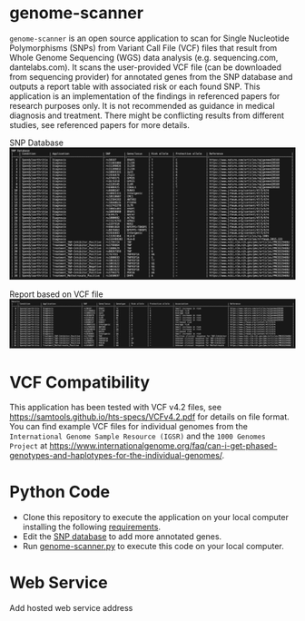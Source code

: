 # genome-scanner

`genome-scanner` is an open source application to scan for Single Nucleotide Polymorphisms (SNPs) from Variant Call File (VCF) files that result from Whole Genome Sequencing (WGS) data analysis (e.g. sequencing.com, dantelabs.com).
It scans the user-provided VCF file (can be downloaded from sequencing provider) for annotated genes from the SNP database and outputs a report table with associated risk or each found SNP.
This application is an implementation of the findings in referenced papers for research purposes only. It is not recommended as guidance in medical diagnosis and treatment. There might be conflicting results from different studies, see referenced papers for more details.

SNP Database\
[<img src="./doc/snpdb.png" width="800"/>](./doc/snpdb.png)

Report based on VCF file\
[<img src="./doc/results.png" width="1000"/>](./doc/results.png)

# VCF Compatibility
This application has been tested with VCF v4.2 files, see https://samtools.github.io/hts-specs/VCFv4.2.pdf for details on file format. You can find example VCF files for individual genomes from the `International Genome Sample Resource (IGSR)` and the `1000 Genomes Project` at https://www.internationalgenome.org/faq/can-i-get-phased-genotypes-and-haplotypes-for-the-individual-genomes/.

# Python Code
* Clone this repository to execute the application on your local computer installing the following [requirements](./requirements.txt).
* Edit the [SNP database](./db/snpdb_sa.csv) to add more annotated genes.
* Run [genome-scanner.py](./code/genome-scanner.py) to execute this code on your local computer.
  
# Web Service
Add hosted web service address
